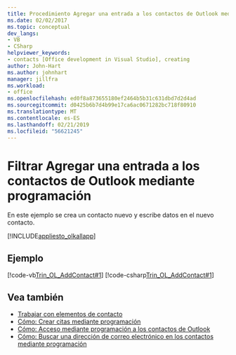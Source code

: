 ```yaml
---
title: Procedimiento Agregar una entrada a los contactos de Outlook mediante programación
ms.date: 02/02/2017
ms.topic: conceptual
dev_langs:
- VB
- CSharp
helpviewer_keywords:
- contacts [Office development in Visual Studio], creating
author: John-Hart
ms.author: johnhart
manager: jillfra
ms.workload:
- office
ms.openlocfilehash: ed0f8a873655180ef2464b5b31c631dbd7d2d4ad
ms.sourcegitcommit: d0425b6b7d4b99e17ca6ac0671282bc718f80910
ms.translationtype: MT
ms.contentlocale: es-ES
ms.lasthandoff: 02/21/2019
ms.locfileid: "56621245"
---
```

# <a name="how-to-programmatically-add-an-entry-to-outlook-contacts"></a>Filtrar Agregar una entrada a los contactos de Outlook mediante programación
  En este ejemplo se crea un contacto nuevo y escribe datos en el nuevo contacto.

 [!INCLUDE[appliesto_olkallapp](../vsto/includes/appliesto-olkallapp-md.md)]

## <a name="example"></a>Ejemplo
 [!code-vb[Trin_OL_AddContact#1](../vsto/codesnippet/VisualBasic/Trin_OL_AddContact/thisaddin.vb#1)]
 [!code-csharp[Trin_OL_AddContact#1](../vsto/codesnippet/CSharp/Trin_OL_AddContact/thisaddin.cs#1)]

## <a name="see-also"></a>Vea también
- [Trabajar con elementos de contacto](../vsto/working-with-contact-items.md)
- [Cómo: Crear citas mediante programación](../vsto/how-to-programmatically-create-appointments.md)
- [Cómo: Acceso mediante programación a los contactos de Outlook](../vsto/how-to-programmatically-access-outlook-contacts.md)
- [Cómo: Buscar una dirección de correo electrónico en los contactos mediante programación](../vsto/how-to-programmatically-search-for-an-e-mail-address-in-contacts.md)
